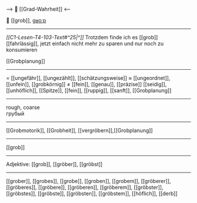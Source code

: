 --> 🧩 [[Grad-Wahrheit]] <--

📏 [[grob]], [ɡʁoːp](https://youglish.com/pronounce/grob/german)

---
*[[C1-Lesen-T4-103-Text#^25|^]]* Trotzdem finde ich es [[grob]] [[fahrlässig]], jetzt einfach nicht mehr zu sparen und nur noch zu konsumieren

[[Grobplanung]]

---
= [[ungefähr]], [[ungezählt]], [[schätzungsweise]]
≈ [[ungeordnet]], [[unfein]], [[grobkörnig]]
≠ [[fein]], [[genau]], [[präzise]]
[[seidig]], [[unhöflich]], [[Spitze]], [[fein]], [[ruppig]], [[sanft]], [[Grobplanung]]

---
rough, coarse  
грубый

---
[[Grobmotorik]], [[Grobheit]], [[vergröbern]],[[Grobplanung]]

---
[[grob]]


---
Adjektive: [[grob]], [[gröber]], [[gröbst]]

---
[[grober]], [[grobes]], [[grobe]], [[groben]], [[grobem]], [[gröberer]], [[gröberes]], [[gröbere]], [[gröberen]], [[gröberem]], [[gröbster]], [[gröbstes]], [[gröbste]], [[gröbsten]], [[gröbstem]], [[höflich]], [[derb]]